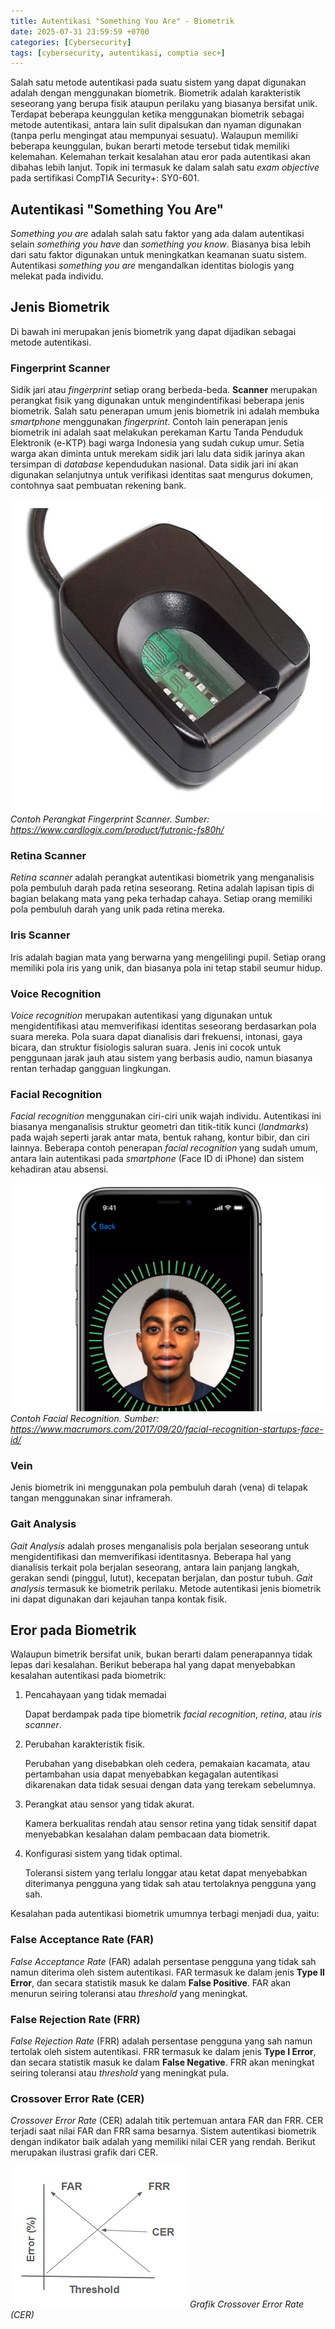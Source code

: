 ```yaml
---
title: Autentikasi "Something You Are" - Biometrik
date: 2025-07-31 23:59:59 +0700
categories: [Cybersecurity]
tags: [cybersecurity, autentikasi, comptia sec+]
---
```


Salah satu metode autentikasi pada suatu sistem yang dapat digunakan adalah dengan menggunakan biometrik. Biometrik adalah karakteristik seseorang yang berupa fisik ataupun perilaku yang biasanya bersifat unik. Terdapat beberapa keunggulan ketika menggunakan biometrik sebagai metode autentikasi, antara lain sulit dipalsukan dan nyaman digunakan (tanpa perlu mengingat atau mempunyai sesuatu). Walaupun memiliki beberapa keunggulan, bukan berarti metode tersebut tidak memiliki kelemahan. Kelemahan terkait kesalahan atau eror pada autentikasi akan dibahas lebih lanjut. Topik ini termasuk ke dalam salah satu *exam objective* pada sertifikasi CompTIA Security+: SY0-601.

## Autentikasi "Something You Are"

*Something you are* adalah salah satu faktor yang ada dalam autentikasi selain *something you have* dan *something you know*. Biasanya bisa lebih dari satu faktor digunakan untuk meningkatkan keamanan suatu sistem. Autentikasi *something you are* mengandalkan identitas biologis yang melekat pada individu.

## Jenis Biometrik

Di bawah ini merupakan jenis biometrik yang dapat dijadikan sebagai metode autentikasi.

### Fingerprint Scanner

Sidik jari atau *fingerprint* setiap orang berbeda-beda. **Scanner** merupakan perangkat fisik yang digunakan untuk mengindentifikasi beberapa jenis biometrik. Salah satu penerapan umum jenis biometrik ini adalah  membuka *smartphone* menggunakan *fingerprint*. Contoh lain penerapan jenis biometrik ini adalah saat melakukan perekaman Kartu Tanda Penduduk Elektronik (e-KTP) bagi warga Indonesia yang sudah cukup umur. Setia warga akan diminta untuk merekam sidik jari lalu data sidik jarinya akan tersimpan di *database* kependudukan nasional. Data sidik jari ini akan digunakan selanjutnya untuk verifikasi identitas saat mengurus dokumen, contohnya saat pembuatan rekening bank.

![contoh-gambar-fingerprint](/assets/img/posts/cybersecurity/contoh-gambar-fingerprint-scanner.jpg)
_Contoh Perangkat Fingerprint Scanner. Sumber: https://www.cardlogix.com/product/futronic-fs80h/_


### Retina Scanner

*Retina scanner* adalah perangkat autentikasi biometrik yang menganalisis pola pembuluh darah pada retina seseorang. Retina adalah lapisan tipis di bagian belakang mata yang peka terhadap cahaya. Setiap orang memiliki pola pembuluh darah yang unik pada retina mereka.

### Iris Scanner

Iris adalah bagian mata yang berwarna yang mengelilingi pupil. Setiap orang memiliki pola iris yang unik, dan biasanya pola ini tetap stabil seumur hidup.

### Voice Recognition

*Voice recognition* merupakan autentikasi yang digunakan untuk mengidentifikasi atau memverifikasi identitas seseorang berdasarkan pola suara mereka.
Pola suara dapat dianalisis dari frekuensi, intonasi, gaya bicara, dan struktur fisiologis saluran suara. Jenis ini cocok untuk penggunaan jarak jauh atau sistem yang berbasis audio, namun biasanya rentan terhadap gangguan lingkungan.

### Facial Recognition

*Facial recognition* menggunakan ciri-ciri unik wajah individu. Autentikasi ini biasanya menganalisis struktur geometri dan titik-titik kunci (*landmarks*) pada wajah seperti jarak antar mata, bentuk rahang, kontur bibir, dan ciri lainnya. Beberapa contoh penerapan *facial recognition* yang sudah umum, antara lain autentikasi pada *smartphone* (Face ID di iPhone) dan sistem kehadiran atau absensi.

![contoh-gambar-facial-recognition](/assets/img/posts/cybersecurity/contoh-gambar-facial-recognition.jpg)
_Contoh Facial Recognition. Sumber: https://www.macrumors.com/2017/09/20/facial-recognition-startups-face-id/_

### Vein

Jenis biometrik ini menggunakan pola pembuluh darah (vena) di telapak tangan menggunakan sinar inframerah.

### Gait Analysis

*Gait Analysis* adalah proses menganalisis pola berjalan seseorang untuk mengidentifikasi dan memverifikasi identitasnya. Beberapa hal yang dianalisis terkait pola berjalan seseorang, antara lain panjang langkah, gerakan sendi (pinggul, lutut), kecepatan berjalan, dan postur tubuh. *Gait analysis* termasuk ke biometrik perilaku. Metode autentikasi jenis biometrik ini dapat digunakan dari kejauhan tanpa kontak fisik.

## Eror pada Biometrik

Walaupun bimetrik bersifat unik, bukan berarti dalam penerapannya tidak lepas dari kesalahan. Berikut beberapa hal yang dapat menyebabkan kesalahan autentikasi pada biometrik:

1. Pencahayaan yang tidak memadai

    Dapat berdampak pada tipe biometrik *facial recognition*, *retina*, atau *iris scanner*.

2. Perubahan karakteristik fisik.

    Perubahan yang disebabkan oleh cedera, pemakaian kacamata, atau pertambahan usia dapat menyebabkan kegagalan autentikasi dikarenakan data tidak sesuai dengan data yang terekam sebelumnya.

3. Perangkat atau sensor yang tidak akurat.

    Kamera berkualitas rendah atau sensor retina yang tidak sensitif dapat menyebabkan kesalahan dalam pembacaan data biometrik.

4. Konfigurasi sistem yang tidak optimal.

    Toleransi sistem yang terlalu longgar atau ketat dapat menyebabkan diterimanya pengguna yang tidak sah atau tertolaknya pengguna yang sah.

Kesalahan pada autentikasi biometrik umumnya terbagi menjadi dua, yaitu:

### False Acceptance Rate (FAR)

*False Acceptance Rate* (FAR) adalah persentase pengguna yang tidak sah namun diterima oleh sistem autentikasi. FAR termasuk ke dalam jenis **Type II Error**, dan secara statistik masuk ke dalam **False Positive**. FAR akan menurun seiring toleransi atau *threshold* yang meningkat.

### False Rejection Rate (FRR)

*False Rejection Rate* (FRR) adalah persentase pengguna yang sah namun tertolak oleh sistem autentikasi. FRR termasuk ke dalam jenis **Type I Error**, dan secara statistik masuk ke dalam **False Negative**. FRR akan meningkat seiring toleransi atau *threshold* yang meningkat pula.

### Crossover Error Rate (CER)

*Crossover Error Rate* (CER) adalah titik pertemuan antara FAR dan FRR. CER terjadi saat nilai FAR dan FRR sama besarnya. Sistem autentikasi biometrik dengan indikator baik adalah yang memiliki nilai CER yang rendah. Berikut merupakan ilustrasi grafik dari CER.

![grafik-CER](/assets/img/posts/cybersecurity/grafik_CER.PNG)
_Grafik Crossover Error Rate (CER)_